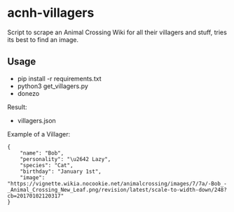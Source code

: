 # acnh-villagers
Script to scrape an Animal Crossing Wiki for all their villagers and stuff, tries its best to find an image.

## Usage

- pip install -r requirements.txt
- python3 get_villagers.py
- donezo

Result:

- villagers.json

Example of a Villager:
```
{
    "name": "Bob",
    "personality": "\u2642 Lazy",
    "species": "Cat",
    "birthday": "January 1st",
    "image": "https://vignette.wikia.nocookie.net/animalcrossing/images/7/7a/-Bob_-_Animal_Crossing_New_Leaf.png/revision/latest/scale-to-width-down/248?cb=20170102120317"
}
```
